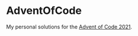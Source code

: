# AdventOfCode

My personal solutions for the [Advent of Code 2021](https://adventofcode.com/2021).
